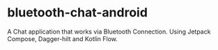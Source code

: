 # bluetooth-chat-android
A Chat application that works via Bluetooth Connection. Using Jetpack Compose, Dagger-hilt and Kotlin Flow.
